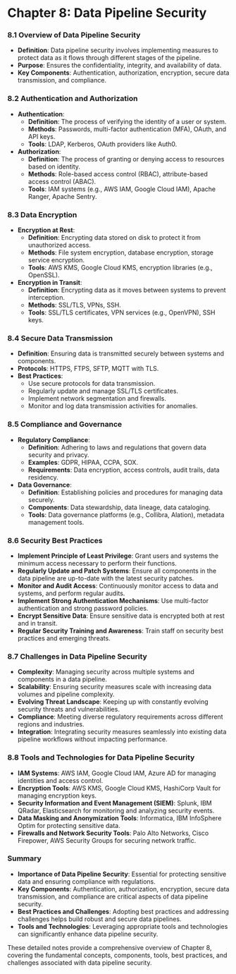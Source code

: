 # Chapter 8: Data Pipeline Security

### 8.1 Overview of Data Pipeline Security
- **Definition**: Data pipeline security involves implementing measures to protect data as it flows through different stages of the pipeline.
- **Purpose**: Ensures the confidentiality, integrity, and availability of data.
- **Key Components**: Authentication, authorization, encryption, secure data transmission, and compliance.

### 8.2 Authentication and Authorization
- **Authentication**:
  - **Definition**: The process of verifying the identity of a user or system.
  - **Methods**: Passwords, multi-factor authentication (MFA), OAuth, and API keys.
  - **Tools**: LDAP, Kerberos, OAuth providers like Auth0.
- **Authorization**:
  - **Definition**: The process of granting or denying access to resources based on identity.
  - **Methods**: Role-based access control (RBAC), attribute-based access control (ABAC).
  - **Tools**: IAM systems (e.g., AWS IAM, Google Cloud IAM), Apache Ranger, Apache Sentry.

### 8.3 Data Encryption
- **Encryption at Rest**:
  - **Definition**: Encrypting data stored on disk to protect it from unauthorized access.
  - **Methods**: File system encryption, database encryption, storage service encryption.
  - **Tools**: AWS KMS, Google Cloud KMS, encryption libraries (e.g., OpenSSL).
- **Encryption in Transit**:
  - **Definition**: Encrypting data as it moves between systems to prevent interception.
  - **Methods**: SSL/TLS, VPNs, SSH.
  - **Tools**: SSL/TLS certificates, VPN services (e.g., OpenVPN), SSH keys.

### 8.4 Secure Data Transmission
- **Definition**: Ensuring data is transmitted securely between systems and components.
- **Protocols**: HTTPS, FTPS, SFTP, MQTT with TLS.
- **Best Practices**:
  - Use secure protocols for data transmission.
  - Regularly update and manage SSL/TLS certificates.
  - Implement network segmentation and firewalls.
  - Monitor and log data transmission activities for anomalies.

### 8.5 Compliance and Governance
- **Regulatory Compliance**:
  - **Definition**: Adhering to laws and regulations that govern data security and privacy.
  - **Examples**: GDPR, HIPAA, CCPA, SOX.
  - **Requirements**: Data encryption, access controls, audit trails, data residency.
- **Data Governance**:
  - **Definition**: Establishing policies and procedures for managing data securely.
  - **Components**: Data stewardship, data lineage, data cataloging.
  - **Tools**: Data governance platforms (e.g., Collibra, Alation), metadata management tools.

### 8.6 Security Best Practices
- **Implement Principle of Least Privilege**: Grant users and systems the minimum access necessary to perform their functions.
- **Regularly Update and Patch Systems**: Ensure all components in the data pipeline are up-to-date with the latest security patches.
- **Monitor and Audit Access**: Continuously monitor access to data and systems, and perform regular audits.
- **Implement Strong Authentication Mechanisms**: Use multi-factor authentication and strong password policies.
- **Encrypt Sensitive Data**: Ensure sensitive data is encrypted both at rest and in transit.
- **Regular Security Training and Awareness**: Train staff on security best practices and emerging threats.

### 8.7 Challenges in Data Pipeline Security
- **Complexity**: Managing security across multiple systems and components in a data pipeline.
- **Scalability**: Ensuring security measures scale with increasing data volumes and pipeline complexity.
- **Evolving Threat Landscape**: Keeping up with constantly evolving security threats and vulnerabilities.
- **Compliance**: Meeting diverse regulatory requirements across different regions and industries.
- **Integration**: Integrating security measures seamlessly into existing data pipeline workflows without impacting performance.

### 8.8 Tools and Technologies for Data Pipeline Security
- **IAM Systems**: AWS IAM, Google Cloud IAM, Azure AD for managing identities and access control.
- **Encryption Tools**: AWS KMS, Google Cloud KMS, HashiCorp Vault for managing encryption keys.
- **Security Information and Event Management (SIEM)**: Splunk, IBM QRadar, Elasticsearch for monitoring and analyzing security events.
- **Data Masking and Anonymization Tools**: Informatica, IBM InfoSphere Optim for protecting sensitive data.
- **Firewalls and Network Security Tools**: Palo Alto Networks, Cisco Firepower, AWS Security Groups for securing network traffic.

### Summary
- **Importance of Data Pipeline Security**: Essential for protecting sensitive data and ensuring compliance with regulations.
- **Key Components**: Authentication, authorization, encryption, secure data transmission, and compliance are critical aspects of data pipeline security.
- **Best Practices and Challenges**: Adopting best practices and addressing challenges helps build robust and secure data pipelines.
- **Tools and Technologies**: Leveraging appropriate tools and technologies can significantly enhance data pipeline security.

These detailed notes provide a comprehensive overview of Chapter 8, covering the fundamental concepts, components, tools, best practices, and challenges associated with data pipeline security.